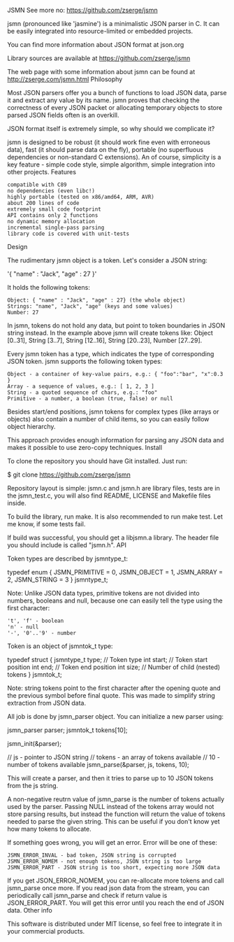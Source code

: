 JSMN See more no: https://github.com/zserge/jsmn

jsmn (pronounced like 'jasmine') is a minimalistic JSON parser in C. It can be easily integrated into resource-limited or embedded projects.

You can find more information about JSON format at json.org

Library sources are available at https://github.com/zserge/jsmn

The web page with some information about jsmn can be found at http://zserge.com/jsmn.html
Philosophy

Most JSON parsers offer you a bunch of functions to load JSON data, parse it and extract any value by its name. jsmn proves that checking the correctness of every JSON packet or allocating temporary objects to store parsed JSON fields often is an overkill.

JSON format itself is extremely simple, so why should we complicate it?

jsmn is designed to be robust (it should work fine even with erroneous data), fast (it should parse data on the fly), portable (no superfluous dependencies or non-standard C extensions). An of course, simplicity is a key feature - simple code style, simple algorithm, simple integration into other projects.
Features

    compatible with C89
    no dependencies (even libc!)
    highly portable (tested on x86/amd64, ARM, AVR)
    about 200 lines of code
    extremely small code footprint
    API contains only 2 functions
    no dynamic memory allocation
    incremental single-pass parsing
    library code is covered with unit-tests

Design

The rudimentary jsmn object is a token. Let's consider a JSON string:

'{ "name" : "Jack", "age" : 27 }'

It holds the following tokens:

    Object: { "name" : "Jack", "age" : 27} (the whole object)
    Strings: "name", "Jack", "age" (keys and some values)
    Number: 27

In jsmn, tokens do not hold any data, but point to token boundaries in JSON string instead. In the example above jsmn will create tokens like: Object [0..31], String [3..7], String [12..16], String [20..23], Number [27..29].

Every jsmn token has a type, which indicates the type of corresponding JSON token. jsmn supports the following token types:

    Object - a container of key-value pairs, e.g.: { "foo":"bar", "x":0.3 }
    Array - a sequence of values, e.g.: [ 1, 2, 3 ]
    String - a quoted sequence of chars, e.g.: "foo"
    Primitive - a number, a boolean (true, false) or null

Besides start/end positions, jsmn tokens for complex types (like arrays or objects) also contain a number of child items, so you can easily follow object hierarchy.

This approach provides enough information for parsing any JSON data and makes it possible to use zero-copy techniques.
Install

To clone the repository you should have Git installed. Just run:

$ git clone https://github.com/zserge/jsmn

Repository layout is simple: jsmn.c and jsmn.h are library files, tests are in the jsmn_test.c, you will also find README, LICENSE and Makefile files inside.

To build the library, run make. It is also recommended to run make test. Let me know, if some tests fail.

If build was successful, you should get a libjsmn.a library. The header file you should include is called "jsmn.h".
API

Token types are described by jsmntype_t:

typedef enum {
    JSMN_PRIMITIVE = 0,
    JSMN_OBJECT = 1,
    JSMN_ARRAY = 2,
    JSMN_STRING = 3
} jsmntype_t;

Note: Unlike JSON data types, primitive tokens are not divided into numbers, booleans and null, because one can easily tell the type using the first character:

    't', 'f' - boolean
    'n' - null
    '-', '0'..'9' - number

Token is an object of jsmntok_t type:

typedef struct {
    jsmntype_t type; // Token type
    int start;       // Token start position
    int end;         // Token end position
    int size;        // Number of child (nested) tokens
} jsmntok_t;

Note: string tokens point to the first character after the opening quote and the previous symbol before final quote. This was made to simplify string extraction from JSON data.

All job is done by jsmn_parser object. You can initialize a new parser using:

jsmn_parser parser;
jsmntok_t tokens[10];

jsmn_init(&parser);

// js - pointer to JSON string
// tokens - an array of tokens available
// 10 - number of tokens available
jsmn_parse(&parser, js, tokens, 10);

This will create a parser, and then it tries to parse up to 10 JSON tokens from the js string.

A non-negative reutrn value of jsmn_parse is the number of tokens actually used by the parser. Passing NULL instead of the tokens array would not store parsing results, but instead the function will return the value of tokens needed to parse the given string. This can be useful if you don't know yet how many tokens to allocate.

If something goes wrong, you will get an error. Error will be one of these:

    JSMN_ERROR_INVAL - bad token, JSON string is corrupted
    JSMN_ERROR_NOMEM - not enough tokens, JSON string is too large
    JSMN_ERROR_PART - JSON string is too short, expecting more JSON data

If you get JSON_ERROR_NOMEM, you can re-allocate more tokens and call jsmn_parse once more. If you read json data from the stream, you can periodically call jsmn_parse and check if return value is JSON_ERROR_PART. You will get this error until you reach the end of JSON data.
Other info

This software is distributed under MIT license, so feel free to integrate it in your commercial products.
